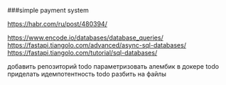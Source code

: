 ###simple payment system

https://habr.com/ru/post/480394/

https://www.encode.io/databases/database_queries/
https://fastapi.tiangolo.com/advanced/async-sql-databases/
https://fastapi.tiangolo.com/tutorial/sql-databases/


добавить репозиторий
todo параметризовать алембик в докере
todo приделать идемпотентность
todo разбить на файлы